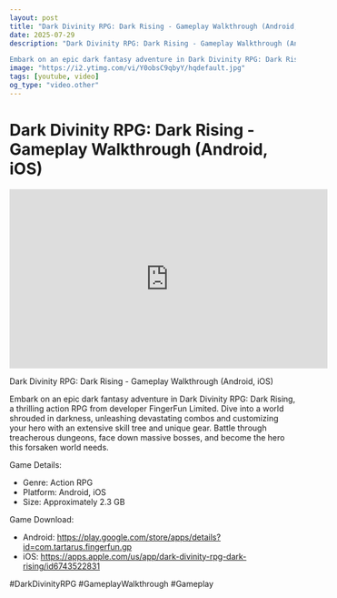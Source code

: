 ```yaml
---
layout: post
title: "Dark Divinity RPG: Dark Rising - Gameplay Walkthrough (Android, iOS)"
date: 2025-07-29
description: "Dark Divinity RPG: Dark Rising - Gameplay Walkthrough (Android, iOS)

Embark on an epic dark fantasy adventure in Dark Divinity RPG: Dark Rising, a thri..."
image: "https://i2.ytimg.com/vi/Y0obsC9qbyY/hqdefault.jpg"
tags: [youtube, video]
og_type: "video.other"
---
```


<script type="application/ld+json">
{
  "@context": "http://schema.org",
  "@type": "VideoObject",
  "name": "Dark Divinity RPG: Dark Rising - Gameplay Walkthrough (Android, iOS)",
  "description": "Dark Divinity RPG: Dark Rising - Gameplay Walkthrough (Android, iOS)\n\nEmbark on an epic dark fantasy adventure in Dark Divinity RPG: Dark Rising, a thrilling action RPG from developer FingerFun Limited. Dive into a world shrouded in darkness, unleashing devastating combos and customizing your hero with an extensive skill tree and unique gear. Battle through treacherous dungeons, face down massive bosses, and become the hero this forsaken world needs.\n\nGame Details:\n\n- Genre: Action RPG\n- Platform: Android, iOS\n- Size: Approximately 2.3 GB\n\nGame Download:\n\n- Android: https://play.google.com/store/apps/details?id=com.tartarus.fingerfun.gp\n- iOS: https://apps.apple.com/us/app/dark-divinity-rpg-dark-rising/id6743522831\n\n#DarkDivinityRPG #GameplayWalkthrough #Gameplay",
  "thumbnailUrl": "https://i2.ytimg.com/vi/Y0obsC9qbyY/hqdefault.jpg",
  "uploadDate": "2025-07-29T17:48:31",
  "embedUrl": "https://www.youtube.com/embed/Y0obsC9qbyY",
  "publisher": {
    "@type": "Person",
    "name": "Celo Zaga"
  },
  "mainEntityOfPage": {
    "@type": "WebPage",
    "@id": "https://celozaga.github.io/2025/07/29/dark-divinity-rpg:-dark-rising---gameplay-walkthrough-(android,-ios)-Y0obsC9qbyY.html"
  },
  "duration": "PT0M0S"
}
</script>

<script type="application/ld+json">
{
  "@context": "http://schema.org",
  "@type": "BlogPosting",
  "headline": "Dark Divinity RPG: Dark Rising - Gameplay Walkthrough (Android, iOS)",
  "image": "https://i2.ytimg.com/vi/Y0obsC9qbyY/hqdefault.jpg",
  "publisher": {
    "@type": "Person",
    "name": "Celo Zaga"
  },
  "url": "https://celozaga.github.io/2025/07/29/dark-divinity-rpg:-dark-rising---gameplay-walkthrough-(android,-ios)-Y0obsC9qbyY.html",
  "datePublished": "2025-07-29T17:48:31",
  "dateCreated": "2025-07-29T17:48:31",
  "dateModified": "2025-07-29T17:48:31",
  "description": "Dark Divinity RPG: Dark Rising - Gameplay Walkthrough (Android, iOS)\n\nEmbark on an epic dark fantasy adventure in Dark Divinity RPG: Dark Rising, a thri...",
  "author": {
    "@type": "Person",
    "name": "Celo Zaga"
  },
  "mainEntityOfPage": {
    "@type": "WebPage",
    "@id": "https://celozaga.github.io/2025/07/29/dark-divinity-rpg:-dark-rising---gameplay-walkthrough-(android,-ios)-Y0obsC9qbyY.html"
  }
}
</script>

<h1 class="youtube-post-title">Dark Divinity RPG: Dark Rising - Gameplay Walkthrough (Android, iOS)</h1>

<iframe width="560" height="315" src="https://www.youtube.com/embed/Y0obsC9qbyY" class="youtube-post-embed" frameborder="0" allowfullscreen></iframe>

<p class="youtube-post-description">Dark Divinity RPG: Dark Rising - Gameplay Walkthrough (Android, iOS)

Embark on an epic dark fantasy adventure in Dark Divinity RPG: Dark Rising, a thrilling action RPG from developer FingerFun Limited. Dive into a world shrouded in darkness, unleashing devastating combos and customizing your hero with an extensive skill tree and unique gear. Battle through treacherous dungeons, face down massive bosses, and become the hero this forsaken world needs.

Game Details:

- Genre: Action RPG
- Platform: Android, iOS
- Size: Approximately 2.3 GB

Game Download:

- Android: https://play.google.com/store/apps/details?id=com.tartarus.fingerfun.gp
- iOS: https://apps.apple.com/us/app/dark-divinity-rpg-dark-rising/id6743522831

#DarkDivinityRPG #GameplayWalkthrough #Gameplay</p>
